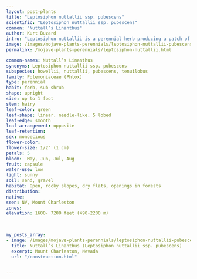 ```yaml
---
layout: post-plants
title: "Leptosiphon nuttallii ssp. pubescens"
scientific: "Leptosiphon nuttallii ssp. pubescens"
common: "Nuttall’s Linanthus"
author: Kurt Buzard
intro: "Leptosiphon nuttallii is a perennial herb producing a patch of small, hairy stems up to about 20 centimeters tall. Each leaf is divided into usually five very narrow, needlelike lobes. The inflorescence is a cluster of flowers, each with white corolla lobes about half a centimeter long each joined at a yellowish throat."
image: /images/mojave-plants-perennials/leptosiphon-nuttallii-pubescens.jpg
permalink: /mojave-plants-perennials/leptosiphon-nuttallii.html

common-names: Nuttall’s Linanthus
synonyms: Leptosiphon nuttallii ssp. pubescens
subspecies: howellii, nuttallii, pubescens, tenuilobus
family: Polemoniaceae (Phlox)
type: perennial
habit: forb, sub-shrub
shape: upright
size: up to 1 foot
stem: hairy
leaf-color: green
leaf-shape: linear, needle-like, 5 lobed
leaf-edge: smooth
leaf-arrangement: opposite
leaf-retention: 
sex: monoecious
flower-color: 
flower-size: 1/2" (1 cm)
petals: 5
bloom:  May, Jun, Jul, Aug
fruit: capsule
water-use: low
light: sunny
soil: sand, gravel
habitat: Open, rocky slopes, dry flats, openings in forests
distribution: 
native: 
seen: NV, Mount Charleston
zones: 
elevation: 1600- 7200 feet (490-2200 m)
 
   

my_posts_array:
- image: /images/mojave-plants-perennials/leptosiphon-nuttallii-pubescens-1.jpg
  title: Nuttall’s Linanthus (Leptosiphon nuttallii ssp. pubescens)
  excerpt: Mount Charleston, Nevada
  url: "/construction.html"

 
---
```

  
  
 <p></p>
  